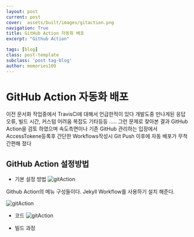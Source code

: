 ```yaml
---
layout: post
current: post
cover:  assets/built/images/gitaction.png
navigation: True
title: GitHub Action 자동화 배포
excerpt: "Github Action"

tags: [blog]
class: post-template
subclass: 'post tag-blog'
author: memories109
---
```



# GitHub Action 자동화 배포
 이전 문서화 작업중에서 TravisCi에 대해서 언급한적이 있다
개발도중 만나게된 응답 오류, 빌드 시간, 커스텀 어려움 복잡도 기타등등 .....
그런 문제로 찾아본 결과 GitHub Action을 검토 하였으며 
속도측면이나 기존 GitHub 관리하는 입장에서 AccessTokene등록후 간단한 Workflows작성시 Git Push 이후에 자동 배포가 무척간편해 졌다

## GitHub Action 설정방법
 - 기본 설정 방법
![gitAction](/assets/built/images/customer/gitaction.png)

Github Action의 메뉴 구성들이다. Jekyll Workflow를 사용하기 설치 해준다. 

![gitAction](/assets/built/images/customer/gitaction2.png)
- 코드 
![gitAction](/assets/built/images/customer/blog4.png)

- 빌드 과정